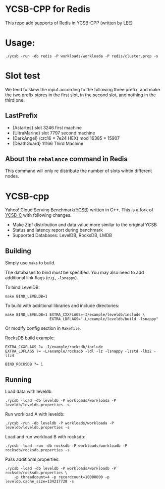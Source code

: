 # YCSB-CPP for Redis

This repo add supports of Redis in YCSB-CPP (written by LEE)

# Usage:

```
./ycsb -run -db redis -P workloads/workloada -P redis/cluster.prop -s
```

# Slot test

We tend to skew the input according to the following three prefix, and make the
two prefix stores in the first slot, in the second slot, and
nothing in the third one.

## LastPrefix

- {Astartes} slot 3246 first machine
- {UltraMarine} slot 7797 second machine
- {DarkAngel} (crc16 = 7e24 HEX) mod 16385 = 15907
- {DeathGuard} 11166 Third Machine

## About the `rebalance` command in Redis

This command will only re distribute the number of slots wihtin different nodes. 

# YCSB-cpp

Yahoo! Cloud Serving
Benchmark([YCSB](https://github.com/brianfrankcooper/YCSB/wiki)) written in C++.
This is a fork of [YCSB-C](https://github.com/basicthinker/YCSB-C) with
following changes.

* Make Zipf distribution and data value more similar to the original YCSB
* Status and latency report during benchmark
* Supported Databases: LevelDB, RocksDB, LMDB

## Building

Simply use `make` to build.

The databases to bind must be specified. You may also need to add additional
link flags (e.g., `-lsnappy`).

To bind LevelDB:

```
make BIND_LEVELDB=1
```

To build with additional libraries and include directories:

```
make BIND_LEVELDB=1 EXTRA_CXXFLAGS=-I/example/leveldb/include \
                    EXTRA_LDFLAGS="-L/example/leveldb/build -lsnappy"
```

Or modify config section in `Makefile`.

RocksDB build example:

```
EXTRA_CXXFLAGS ?= -I/example/rocksdb/include
EXTRA_LDFLAGS ?= -L/example/rocksdb -ldl -lz -lsnappy -lzstd -lbz2 -llz4

BIND_ROCKSDB ?= 1
```

## Running

Load data with leveldb:

```
./ycsb -load -db leveldb -P workloads/workloada -P leveldb/leveldb.properties -s
```

Run workload A with leveldb:

```
./ycsb -run -db leveldb -P workloads/workloada -P leveldb/leveldb.properties -s
```

Load and run workload B with rocksdb:

```
./ycsb -load -run -db rocksdb -P workloads/workloadb -P rocksdb/rocksdb.properties -s
```

Pass additional properties:

```
./ycsb -load -db leveldb -P workloads/workloadb -P rocksdb/rocksdb.properties \
    -p threadcount=4 -p recordcount=10000000 -p leveldb.cache_size=134217728 -s
```
